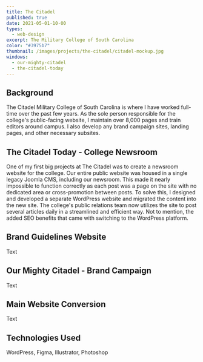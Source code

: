 ```yaml
---
title: The Citadel
published: true
date: 2021-05-01-10-00
types:
  - web-design
excerpt: The Military College of South Carolina
color: "#3975b7"
thumbnail: /images/projects/the-citadel/citadel-mockup.jpg
windows:
  - our-mighty-citadel
  - the-citadel-today
---
```

## Background

The Citadel Military College of South Carolina is where I have worked full-time over the past few years. As the sole person responsible for the college's public-facing website, I maintain over 8,000 pages and train editors around campus. I also develop any brand campaign sites, landing pages, and other necessary subsites.

## The Citadel Today - College Newsroom

One of my first big projects at The Citadel was to create a newsroom website for the college. Our entire public website was housed in a single legacy Joomla CMS, including our newsroom. This made it nearly impossible to function correctly as each post was a page on the site with no dedicated area or cross-promotion between posts. To solve this, I designed and developed a separate WordPress website and migrated the content into the new site. The college's public relations team now utilizes the site to post several articles daily in a streamlined and efficient way. Not to mention, the added SEO benefits that came with switching to the WordPress platform.

## Brand Guidelines Website

Text

## Our Mighty Citadel - Brand Campaign

Text

## Main Website Conversion

Text

## Technologies Used

WordPress, Figma, Illustrator, Photoshop